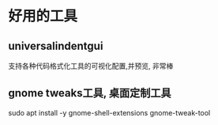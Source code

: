# 好用的工具

## universalindentgui

支持各种代码格式化工具的可视化配置,并预览, 非常棒


## gnome tweaks工具, 桌面定制工具

sudo apt install -y gnome-shell-extensions gnome-tweak-tool
